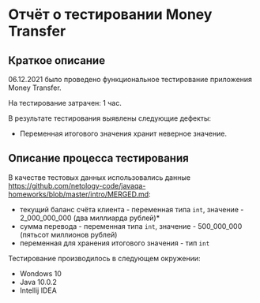 # Отчёт о тестировании Money Transfer

## Краткое описание

06.12.2021 было проведено функциональное тестирование приложения Money Transfer.

На тестирование затрачен: 1 час.

В результате тестирования выявлены следующие дефекты:
* Переменная итогового значения хранит неверное значение.

## Описание процесса тестирования

В качестве тестовых данных использовались данные https://github.com/netology-code/javaqa-homeworks/blob/master/intro/MERGED.md:
* текущий баланс счёта клиента - переменная типа `int`, значение - 2_000_000_000 (два миллиарда рублей)*
* сумма перевода - переменная типа `int`, значение - 500_000_000 (пятьсот миллионов рублей)
* переменная для хранения итогового значения - тип `int`

Тестирование производилось в следующем окружении:
* Wondows 10
* Java 10.0.2
* Intellij IDEA